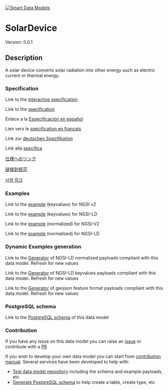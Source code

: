 [![Smart Data Models](https://smartdatamodels.org/wp-content/uploads/2022/01/SmartDataModels_logo.png "Logo")](https://smartdatamodels.org)
# SolarDevice
Version: 0.0.1

## Description 

A solar device converts solar radiation into other energy such as electric current or thermal energy.
### Specification

Link to the [interactive specification](https://swagger.lab.fiware.org/?url=https://smart-data-models.github.io/dataModel.S4BLDG/SolarDevice/swagger.yaml)

Link to the [specification](https://github.com/smart-data-models/dataModel.S4BLDG/blob/master/SolarDevice/doc/spec.md)

Enlace a la [Especificación en español](https://github.com/smart-data-models/dataModel.S4BLDG/blob/master/SolarDevice/doc/spec_ES.md)

Lien vers le [spécification en français](https://github.com/smart-data-models/dataModel.S4BLDG/blob/master/SolarDevice/doc/spec_FR.md)

Link zur [deutschen Spezifikation](https://github.com/smart-data-models/dataModel.S4BLDG/blob/master/SolarDevice/doc/spec_DE.md)

Link alla [specifica](https://github.com/smart-data-models/dataModel.S4BLDG/blob/master/SolarDevice/doc/spec_IT.md)

[仕様へのリンク](https://github.com/smart-data-models/dataModel.S4BLDG/blob/master/SolarDevice/doc/spec_JA.md)

[链接到规范](https://github.com/smart-data-models/dataModel.S4BLDG/blob/master/SolarDevice/doc/spec_ZH.md)

[사양 링크](https://github.com/smart-data-models/dataModel.S4BLDG/blob/master/SolarDevice/doc/spec_KO.md)
### Examples

Link to the [example](https://smart-data-models.github.io/dataModel.S4BLDG/SolarDevice/examples/example.json) (keyvalues) for NGSI v2

Link to the [example](https://smart-data-models.github.io/dataModel.S4BLDG/SolarDevice/examples/example.jsonld) (keyvalues) for NGSI-LD

Link to the [example](https://smart-data-models.github.io/dataModel.S4BLDG/SolarDevice/examples/example-normalized.json) (normalized) for NGSI-V2

Link to the [example](https://smart-data-models.github.io/dataModel.S4BLDG/SolarDevice/examples/example-normalized.jsonld) (normalized) for NGSI-LD
### Dynamic Examples generation

Link to the [Generator](https://smartdatamodels.org/extra/ngsi-ld_generator.php?schemaUrl=https://raw.githubusercontent.com/smart-data-models/dataModel.S4BLDG/master/SolarDevice/schema.json&email=info@smartdatamodels.org) of NGSI-LD normalized payloads compliant with this data model. Refresh for new values

Link to the [Generator](https://smartdatamodels.org/extra/ngsi-ld_generator_keyvalues.php?schemaUrl=https://raw.githubusercontent.com/smart-data-models/dataModel.S4BLDG/master/SolarDevice/schema.json&email=info@smartdatamodels.org) of NGSI-LD keyvalues payloads compliant with this data model. Refresh for new values

Link to the [Generator](https://smartdatamodels.org/extra/geojson_features_generator.php?schemaUrl=https://raw.githubusercontent.com/smart-data-models/dataModel.S4BLDG/master/SolarDevice/schema.json&email=info@smartdatamodels.org) of geojson feature format payloads compliant with this data model. Refresh for new values
### PostgreSQL schema

Link to the [PostgreSQL schema](https://github.com/smart-data-models/dataModel.S4BLDG/blob/master/SolarDevice/schema.sql) of this data model
### Contribution

 If you have any issue on this data model you can raise an [issue](https://github.com/smart-data-models/dataModel.S4BLDG/issues)  or contribute with a [PR](https://github.com/smart-data-models/dataModel.S4BLDG/pulls)

 If you wish to develop your own data model you can start from [contribution manual](https://bit.ly/contribution_manual). Several services have been developed to help with: 
 - [Test data model repository](https://smartdatamodels.org/index.php/data-models-contribution-api/) including the schema and example payloads, etc
 - [Generate PostgreSQL schema](https://smartdatamodels.org/index.php/sql-service/) to help create a table, create type, etc